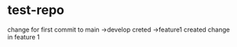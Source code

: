 # test-repo
change for first commit to main
->develop creted
->feature1 created
change in feature 1
